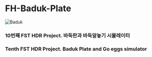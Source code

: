 # FH-Baduk-Plate

![Baduk](https://user-images.githubusercontent.com/50266731/72499523-73011000-3875-11ea-9f9a-3e0df486c96a.PNG)

### 10번째 FST HDR Project. 바둑판과 바둑알놓기 시뮬레이터

### Tenth FST HDR Project. Baduk Plate and Go eggs simulator
